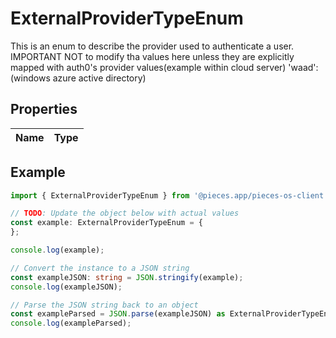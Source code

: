 
# ExternalProviderTypeEnum

This is an enum to describe the provider used to authenticate a user.  IMPORTANT NOT to modify tha values here unless they are explicitly mapped with auth0\'s provider values(example within cloud server)  \'waad\': (windows azure active directory)

## Properties

Name | Type
------------ | -------------

## Example

```typescript
import { ExternalProviderTypeEnum } from '@pieces.app/pieces-os-client';

// TODO: Update the object below with actual values
const example: ExternalProviderTypeEnum = {
};

console.log(example);

// Convert the instance to a JSON string
const exampleJSON: string = JSON.stringify(example);
console.log(exampleJSON);

// Parse the JSON string back to an object
const exampleParsed = JSON.parse(exampleJSON) as ExternalProviderTypeEnum;
console.log(exampleParsed);
```



